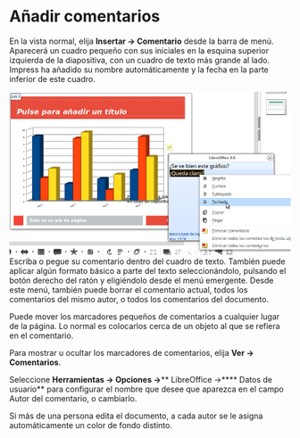 
# Añadir comentarios

En la vista normal, elija **Insertar → Comentario** desde la barra de menú. Aparecerá un cuadro pequeño con sus iniciales en la esquina superior izquierda de la diapositiva, con un cuadro de texto más grande al lado. Impress ha añadido su nombre automáticamente y la fecha en la parte inferior de este cuadro.

![](https://raw.githubusercontent.com/catedu/libreOffice-la-suite-ofimatica-libre/master/img/Seleccion_405.png)
Escriba o pegue su comentario dentro del cuadro de texto. También puede aplicar algún formato básico a parte del texto seleccionándolo, pulsando el botón derecho del ratón y eligiéndolo desde el menú emergente. Desde este menú, también puede borrar el comentario actual, todos los comentarios del mismo autor, o todos los comentarios del documento.

Puede mover los marcadores pequeños de comentarios a cualquier lugar de la página. Lo normal es colocarlos cerca de un objeto al que se refiera en el comentario.

Para mostrar u ocultar los marcadores de comentarios, elija **Ver → Comentarios**.

Seleccione **Herramientas → Opciones →**** LibreOffice →**** Datos de usuario** para configurar el nombre que desee que aparezca en el campo Autor del comentario, o cambiarlo.

Si más de una persona edita el documento, a cada autor se le asigna automáticamente un color de fondo distinto.

